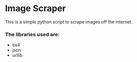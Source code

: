 
# Image Scraper

This is a simple python script to scrape images off the internet.

### The libraries used are:
- bs4
- json
- urllib